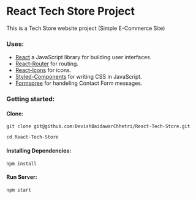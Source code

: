 # React Tech Store Project

This is a Tech Store website project (Simple E-Commerce Site)

### Uses:

- [React](https://reactjs.org/) a JavaScript library for building user interfaces.
- [React-Router](https://reactrouter.com/) for routing.
- [React-Icons](https://react-icons.github.io/react-icons/) for icons.
- [Styled-Components](https://styled-components.com/) for writing CSS in JavaScript.
- [Formspree](https://formspree.io/) for handeling Contact Form messages.


### Getting started:

#### Clone:

`git clone git@github.com:DevishBaidawarChhetri/React-Tech-Store.git`

`cd React-Tech-Store`

#### Installing Dependencies:

`npm install`

#### Run Server:

`npm start`